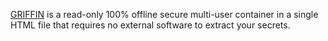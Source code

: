 <a href="https://github.com/griffin-container/griffin#readme" title="Get GRIFFIN">GRIFFIN</a> is a read-only 100% offline secure multi-user container in a single HTML file that requires no external software to extract your secrets.